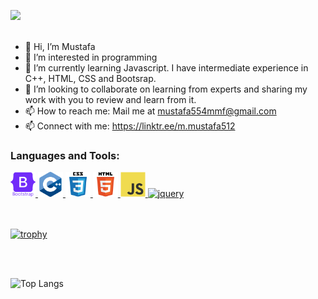![](https://komarev.com/ghpvc/?username=m-mustafa512&style=flat-square)
<br><br>


- 👋 Hi, I’m Mustafa
- 👀 I’m interested in programming
- 🌱 I’m currently learning Javascript. I have intermediate experience in C++, HTML, CSS and Bootsrap.
- 💞️ I’m looking to collaborate on learning from experts and sharing my work with you to review and learn from it.
- 📫 How to reach me: Mail me at mustafa554mmf@gmail.com
- 📫 Connect with me: https://linktr.ee/m.mustafa512

<!---
mmustafa512/mmustafa512 is a ✨ special ✨ repository because its `README.md` (this file) appears on your GitHub profile.
You can click the Preview link to take a look at your changes.
--->

<h3 align="left">Languages and Tools:</h3>
<p align="left"> <a href="https://getbootstrap.com" target="_blank" rel="noreferrer"> <img src="https://raw.githubusercontent.com/devicons/devicon/master/icons/bootstrap/bootstrap-plain-wordmark.svg" alt="bootstrap" width="40" height="40"/> </a> <a href="https://www.w3schools.com/cpp/" target="_blank" rel="noreferrer"> <img src="https://raw.githubusercontent.com/devicons/devicon/master/icons/cplusplus/cplusplus-original.svg" alt="cplusplus" width="40" height="40"/> </a> <a href="https://www.w3schools.com/css/" target="_blank" rel="noreferrer"> <img src="https://raw.githubusercontent.com/devicons/devicon/master/icons/css3/css3-original-wordmark.svg" alt="css3" width="40" height="40"/> </a> <a href="https://www.w3.org/html/" target="_blank" rel="noreferrer"> <img src="https://raw.githubusercontent.com/devicons/devicon/master/icons/html5/html5-original-wordmark.svg" alt="html5" width="40" height="40"/> </a> <a href="https://developer.mozilla.org/en-US/docs/Web/JavaScript" target="_blank" rel="noreferrer"> <img src="https://raw.githubusercontent.com/devicons/devicon/master/icons/javascript/javascript-original.svg" alt="javascript" width="40" height="40"/> </a>  <a href="https://jquery.com/" target="_blank" rel="noreferrer"> <img src="https://github.com/user-attachments/assets/2b1c990e-12d4-405a-842b-88d9aa9c784b" alt="jquery" width="40" height="40"/> </a>  </p>


<br><br>
[![trophy](https://github-profile-trophy.vercel.app/?username=m-mustafa512&theme=flat)](https://github.com/m-mustafa512/)

<br><br>

![Top Langs](https://github-readme-stats.vercel.app/api/top-langs/?username=m-mustafa512&layout=compact)

<br>

<!---
<p>&nbsp;<img align="center" src="https://github-readme-stats.vercel.app/api?username=m-mustafa512&show_icons=true&locale=en" alt="m-mustafa512" /></p>
--->
